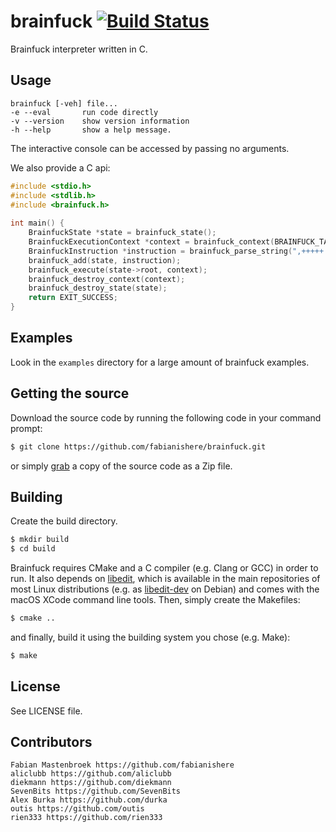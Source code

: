 brainfuck [![Build Status](https://travis-ci.org/fabianishere/brainfuck.svg?branch=master)](https://travis-ci.org/fabianishere/brainfuck)
===========
Brainfuck interpreter written in C.

## Usage
    brainfuck [-veh] file...
	-e --eval		run code directly
	-v --version	show version information
	-h --help		show a help message.

The interactive console can be accessed by passing no arguments.    

We also provide a C api:

``` c
#include <stdio.h>
#include <stdlib.h>
#include <brainfuck.h>
    
int main() {
	BrainfuckState *state = brainfuck_state();
	BrainfuckExecutionContext *context = brainfuck_context(BRAINFUCK_TAPE_SIZE);
	BrainfuckInstruction *instruction = brainfuck_parse_string(",+++++.");
 	brainfuck_add(state, instruction);
 	brainfuck_execute(state->root, context);
	brainfuck_destroy_context(context);
 	brainfuck_destroy_state(state);
	return EXIT_SUCCESS;
}
```

## Examples
Look in the `examples` directory for a large amount of brainfuck examples.

## Getting the source
Download the source code by running the following code in your command prompt:
```sh
$ git clone https://github.com/fabianishere/brainfuck.git
```
or simply [grab](https://github.com/fabianishere/brainfuck/archive/master.zip) a copy of the source code as a Zip file.

## Building
Create the build directory.
```sh
$ mkdir build
$ cd build
```
Brainfuck requires CMake and a C compiler (e.g. Clang or GCC) in order to run. It also depends on [libedit](http://thrysoee.dk/editline/), which is available in the main repositories of most Linux distributions (e.g. as [libedit-dev](https://packages.debian.org/stretch/libedit-dev) on Debian) and comes with the macOS XCode command line tools. 
Then, simply create the Makefiles:
```sh
$ cmake ..
```
and finally, build it using the building system you chose (e.g. Make):
```sh
$ make
```

## License
See LICENSE file.

## Contributors
    Fabian Mastenbroek https://github.com/fabianishere
    aliclubb https://github.com/aliclubb
    diekmann https://github.com/diekmann
    SevenBits https://github.com/SevenBits
    Alex Burka https://github.com/durka
	outis https://github.com/outis
	rien333 https://github.com/rien333
